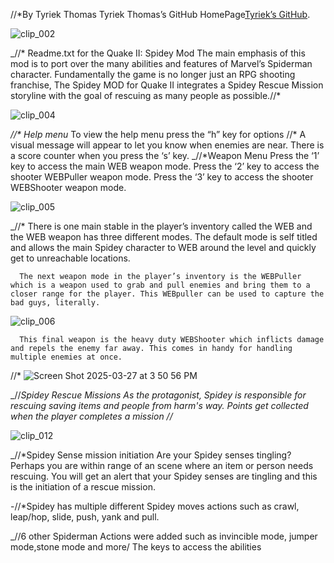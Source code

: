 //*By Tyriek Thomas
 Tyriek Thomas’s GitHub HomePage[Tyriek’s GitHub](https://www.github.com/tyriekthomas).

![clip_002](https://github.com/user-attachments/assets/653c7180-9a43-4416-9c6e-9a4007d3dcad)



_//* Readme.txt for the Quake II: Spidey Mod
The main emphasis of this mod is to port over the many abilities and features of Marvel’s Spiderman character. Fundamentally the game is no longer just an RPG shooting franchise, The Spidey MOD for Quake II integrates a Spidey Rescue Mission storyline with the goal of rescuing as many people as possible.//*
  
![clip_004](https://github.com/user-attachments/assets/f155c1f5-5362-40fe-bb8d-fc0d9ce75930)

_//* Help menu_
To view the help menu press the “h” key for options
//*
A visual message will appear to let you know when enemies are near.
There is a score counter when you press the ‘s’ key.
_//*Weapon Menu
Press the ‘1’ key to access the main WEB weapon mode.
Press the ‘2’ key to access the shooter WEBPuller weapon mode.
Press the ‘3’ key to access the shooter WEBShooter weapon mode.

![clip_005](https://github.com/user-attachments/assets/03a067e7-47e4-4f20-970f-4964f50f34e7)

_//* There is one main stable in the player’s inventory called the WEB and the WEB weapon has three different modes. The default mode is self titled and allows the main Spidey character to WEB around the level and quickly get to unreachable locations.
  

      The next weapon mode in the player’s inventory is the WEBPuller which is a weapon used to grab and pull enemies and bring them to a closer range for the player. This WEBpuller can be used to capture the bad guys, literally.
![clip_006](https://github.com/user-attachments/assets/80271755-447b-4a97-8b54-0e84ce2938d2)


      This final weapon is the heavy duty WEBShooter which inflicts damage and repels the enemy far away. This comes in handy for handling multiple enemies at once.
//*
 ![Screen Shot 2025-03-27 at 3 50 56 PM](https://github.com/user-attachments/assets/382c2d8a-925a-406c-bf0c-402ddf2ace8a)


_//*Spidey Rescue Missions
As the protagonist, Spidey is responsible for rescuing saving items and people from harm's way. Points get collected when the player completes a mission //*

![clip_012](https://github.com/user-attachments/assets/38df4b7a-8850-4495-866d-725405bcef3a)

_//*Spidey Sense mission initiation
Are your Spidey senses tingling? Perhaps you are within range of an scene where an item or person needs rescuing. You will get an alert that your Spidey senses are tingling and this is the initiation of a rescue mission.


-//*Spidey has multiple different Spidey moves actions such as crawl, leap/hop, slide, push, yank and pull.


_//6 other Spiderman Actions were added such as invincible mode, jumper mode,stone mode and more/ The keys to access the abilities
